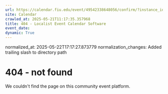 ```yaml
---
url: https://calendar.fiu.edu/event/49542338648056/confirm/?instance_id=49542338648057&return=https%3A%2F%2Fcalendar.fiu.edu%2Fcalendar
site: Calendar
crawled_at: 2025-05-21T11:17:35.357968
title: 404 - Localist Event Calendar Software
event_date: 
dynamic: True
---
```

normalized_at: 2025-05-22T17:17:27.873779
normalization_changes: Added trailing slash to directory path

# 404 - not found
We couldn't find the page on this community event platform.
